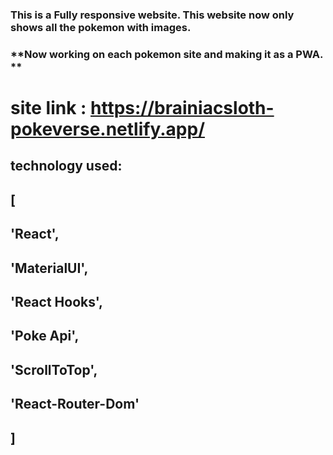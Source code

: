 ### This is a Fully **responsive** website. This website now only shows all the pokemon with images. 

### **Now working on each pokemon site and making it as a PWA. **

# site link : https://brainiacsloth-pokeverse.netlify.app/
## technology used: 
## [
  ##   'React', 
  ##   'MaterialUI', 
  ##   'React Hooks', 
  ##   'Poke Api', 
  ##   'ScrollToTop', 
  ##   'React-Router-Dom'
## ]
